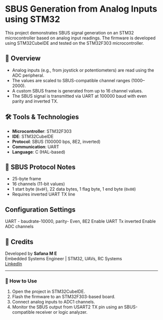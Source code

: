 
# SBUS Generation from Analog Inputs using STM32

This project demonstrates SBUS signal generation on an STM32 microcontroller based on analog input readings. The firmware is developed using STM32CubeIDE and tested on the STM32F303 microcontroller.

## 🚀 Overview

- Analog inputs (e.g., from joystick or potentiometers) are read using the ADC peripheral.
- The values are scaled to SBUS-compatible channel ranges (1000–2000).
- A custom SBUS frame is generated from up to 16 channel values.
- The SBUS signal is transmitted via UART at 100000 baud with even parity and inverted TX.

## 🛠️ Tools & Technologies

- **Microcontroller**: STM32F303
- **IDE**: STM32CubeIDE
- **Protocol**: SBUS (100000 bps, 8E2, inverted)
- **Communication**: UART
- **Language**: C (HAL-based)


## 📡 SBUS Protocol Notes

- 25-byte frame
- 16 channels (11-bit values)
- 1 start byte (`0x0F`), 22 data bytes, 1 flag byte, 1 end byte (`0x00`)
- Requires inverted UART TX line

## Configuration Settings
UART - baudrate-10000, parity- Even, 8E2
Enable UART Tx inverted
Enable ADC channels

## 🧠 Credits

Developed by **Safana M E**  
Embedded Systems Engineer | STM32, UAVs, RC Systems  
[LinkedIn](https://www.linkedin.com/in/safana-m-e-5326501b9)

---

### 📁 How to Use

1. Open the project in STM32CubeIDE.
2. Flash the firmware to an STM32F303-based board.
3. Connect analog inputs to ADC1 channels.
4. Monitor the SBUS output from USART2 TX pin using an SBUS-compatible receiver or logic analyzer.

